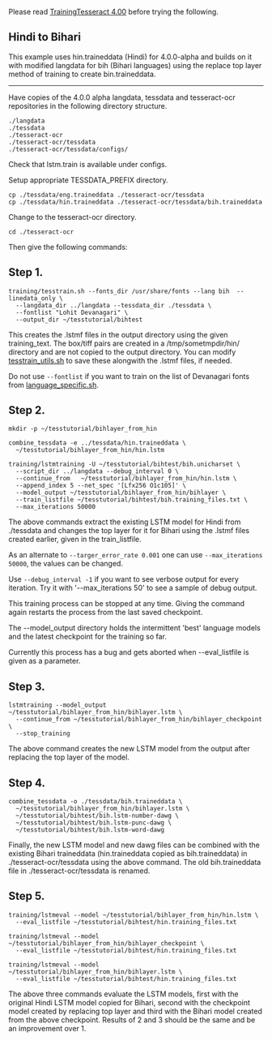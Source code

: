 Please read [TrainingTesseract 4.00](https://github.com/tesseract-ocr/tesseract/wiki/TrainingTesseract-4.00) before trying the following.

Hindi to Bihari
----------

This example uses hin.traineddata (Hindi) for 4.0.0-alpha and builds on it with modified langdata for bih (Bihari languages) using the replace top layer method of training to create bin.traineddata.

---

Have copies of the 4.0.0 alpha langdata, tessdata and tesseract-ocr repositories in the following directory structure.

```
./langdata
./tessdata
./tesseract-ocr
./tesseract-ocr/tessdata
./tesseract-ocr/tessdata/configs/
```
Check that lstm.train is available under configs.

Setup appropriate TESSDATA_PREFIX directory.
```
cp ./tessdata/eng.traineddata ./tesseract-ocr/tessdata
cp ./tessdata/hin.traineddata ./tesseract-ocr/tessdata/bih.traineddata
```

Change to the tesseract-ocr directory.

```
cd ./tesseract-ocr
```

Then give the following commands:

Step 1.
-----
```
training/tesstrain.sh --fonts_dir /usr/share/fonts --lang bih  --linedata_only \
  --langdata_dir ../langdata --tessdata_dir ./tessdata \
  --fontlist "Lohit Devanagari" \
  --output_dir ~/tesstutorial/bihtest
```
This creates the .lstmf files in the output directory using the given training_text. The box/tiff pairs are created in a /tmp/sometmpdir/hin/ directory and are not copied to the output directory. You can modify [tesstrain_utils.sh](https://github.com/tesseract-ocr/tesseract/blob/master/training/tesstrain_utils.sh) to save these alongwith the .lstmf files, if needed.

Do not use `--fontlist` if you want to train on the list of Devanagari fonts from [language_specific.sh](https://github.com/tesseract-ocr/tesseract/blob/master/training/language-specific.sh).

Step 2.
-----
```
mkdir -p ~/tesstutorial/bihlayer_from_hin 

combine_tessdata -e ../tessdata/hin.traineddata \
  ~/tesstutorial/bihlayer_from_hin/hin.lstm
  
training/lstmtraining -U ~/tesstutorial/bihtest/bih.unicharset \
  --script_dir ../langdata --debug_interval 0 \
  --continue_from   ~/tesstutorial/bihlayer_from_hin/hin.lstm \
  --append_index 5 --net_spec '[Lfx256 O1c105]' \
  --model_output ~/tesstutorial/bihlayer_from_hin/bihlayer \
  --train_listfile ~/tesstutorial/bihtest/bih.training_files.txt \
  --max_iterations 50000
```
The above commands extract the existing LSTM model for Hindi from ./tessdata and changes the top layer for it for Bihari using the .lstmf files created earlier, given in the train_listfile. 

As an alternate to `--targer_error_rate 0.001` one can use `--max_iterations 50000`, the values can be changed.

Use `--debug_interval -1` if you want to see verbose output for every iteration. Try it with '--max_iterations 50' to see a sample of debug output.

This training process can be stopped at any time. Giving the command again restarts the process from the last saved checkpoint. 

The --model_output directory holds the intermittent 'best' language models and the latest checkpoint for the training so far.

Currently this process has a bug and gets aborted when --eval_listfile is given as a parameter.

Step 3.
-----
``` 
lstmtraining --model_output ~/tesstutorial/bihlayer_from_hin/bihlayer.lstm \
  --continue_from ~/tesstutorial/bihlayer_from_hin/bihlayer_checkpoint \
  --stop_training
```
The above command creates the new LSTM model from the output after replacing the top layer of the model.

Step 4.
-----
```
combine_tessdata -o ./tessdata/bih.traineddata \
  ~/tesstutorial/bihlayer_from_hin/bihlayer.lstm \
  ~/tesstutorial/bihtest/bih.lstm-number-dawg \
  ~/tesstutorial/bihtest/bih.lstm-punc-dawg \
  ~/tesstutorial/bihtest/bih.lstm-word-dawg 
```  
Finally, the new LSTM model and new dawg files can be combined with the existing Bihari traineddata (hin.traineddata copied as bih.traineddata) in ./tesseract-ocr/tessdata using the above command. The old bih.traineddata file in ./tesseract-ocr/tessdata is renamed.

Step 5.
-----

```
training/lstmeval --model ~/tesstutorial/bihlayer_from_hin/hin.lstm \
  --eval_listfile ~/tesstutorial/bihtest/hin.training_files.txt  
  
training/lstmeval --model ~/tesstutorial/bihlayer_from_hin/bihlayer_checkpoint \
  --eval_listfile ~/tesstutorial/bihtest/hin.training_files.txt  
  
training/lstmeval --model ~/tesstutorial/bihlayer_from_hin/bihlayer.lstm \
  --eval_listfile ~/tesstutorial/bihtest/hin.training_files.txt  
``` 

The above three commands evaluate the LSTM models, 
first with the original Hindi LSTM model copied for Bihari, 
second with the checkpoint model created by replacing top layer and 
third with the Bihari model created from the above checkpoint.
Results of 2 and 3 should be the same and be an improvement over 1.

